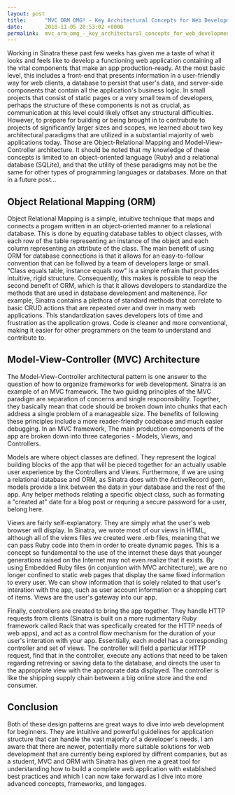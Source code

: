```yaml
---
layout: post
title:      "MVC ORM OMG! - Key Architectural Concepts for Web Development In Sinatra "
date:       2018-11-05 20:53:02 +0000
permalink:  mvc_orm_omg_-_key_architectural_concepts_for_web_development_in_sinatra
---
```



Working in Sinatra these past few weeks has given me a taste of what it looks and feels like to develop a functioning web application containing all the vital components that make an app production-ready. At the most basic level, this includes a front-end that presents information in a user-friendly way  for web clients, a database to persist that user's data, and server-side components that contain all the application's business logic. In small projects that consist of static pages or a very small team of developers, perhaps the structure of these components is not as crucial, as communication at this level could likely offset any structural difficulties. However, to prepare for building or being brought in to contrubute to projects of significantly larger sizes and scopes, we learned about two key architectural paradigms that are utilized in a substantial majority of web applications today. Those are Object-Relational Mapping and Model-View-Controller architecture. It should be noted that my knowledge of these concepts is limited to an object-oriented language (Ruby) and a relational database (SQLite), and that the utility of these paradigms may not be the same for other types of programming languages or databases. More on that in a future post...

## Object Relational Mapping (ORM)
Object Relational Mapping is a simple, intuitive technique that maps and connects a progam written in an object-oriented manner to a relational database. This is done by equating database tables to object classes, with each row of the table representing an instance of the object and each column representing an attribute of the class. The main benefit of using ORM for database connections is that it allows for an easy-to-follow convention that can be follwed by a team of developers large or small. "Class equals table, instance equals row" is a simple refrain that provides intuitive, rigid structure. Consequently, this makes is possible to reap the second benefit of ORM, which is that it allows developers to standardize the methods that are used in database development and maitenence. For example, Sinatra contains a plethora of standard methods that correlate to basic CRUD actions that are repeated over and over in many web applications. This standardization saves developers lots of time and frustration as the application grows. Code is cleaner and more conventional, making it easier for other programmers on the team to understand and contribute to.

## Model-View-Controller (MVC) Architecture
The Model-View-Controller architectural pattern is one answer to the question of how to organize frameworks for web development. Sinatra is an example of an MVC framework. The two guiding principles of the MVC paradigm are separation of concerns and single respoonsibility. Together, they basically mean that code should be broken down into chunks that each address a single problem of a manageable size. The benefits of following these principles include a more reader-friendly codebase and much easier debugging. In an MVC framework, The main production components of the app are broken down into three categories - Models, Views, and Controllers.

Models are where object classes are defined. They represent the logical building blocks of the app that will be pieced together for an actually usable user experience by the Controllers and Views. Furthermore, if we are using a relational database and ORM, as Sinatra does with the ActiveRecord gem, models provide a link between the data in your database and the rest of the app. Any helper methods relating a specific object class, such as formating a "created at" date for a blog post or requring a secure password for a user, belong here.

Views are fairly self-explanatory. They are simply what the user's web browser will display. In Sinatra, we wrote most of our views in HTML, although all of the views files we created were .erb files, meaning that we can pass Ruby code into them in order to create dynamic pages. This is a concept so fundamental to the use of the internet these days that younger generations raised on the Internet may not even realize that it exists. By using Embedded Ruby files (in conjuntion with MVC architecture), we are no longer confined to static web pages that display the same fixed information to every user. We can show information that is solely related to that user's interation with the app, such as user account information or a shopping cart of items. Views are the user's gateway into our app.

Finally, controllers are created to bring the app together. They handle HTTP requests from clients (Sinatra is built on a more rudimentary Ruby framework called Rack that was specfically created for the HTTP needs of web apps), and act as a control flow mechanism for the duration of your user's interation with your app. Essentially, each model has a corresponding controller and set of views. The controller will field a particular HTTP request, find that in the controller, execute any actions that need to be taken regarding retreving or saving data to the database, and directs the user to the appropriate view with the approprate data displayed. The controller is like the shipping supply chain between a big online store and the end consumer.

## Conclusion
Both of these design patterns are great ways to dive into web development for beginners. They are intuitive and powerful guidelines for application structure that can handle the vast majority of a developer's needs. I am aware that there are newer, potentially more suitable solutions for web development  that are currently being explored by diffrent companies, but as a student, MVC and ORM with Sinatra has given me a great tool for understanding how to build a complete web application with established best practices and which I can now take forward as I dive into more advanced concepts, frameworks, and langages.
